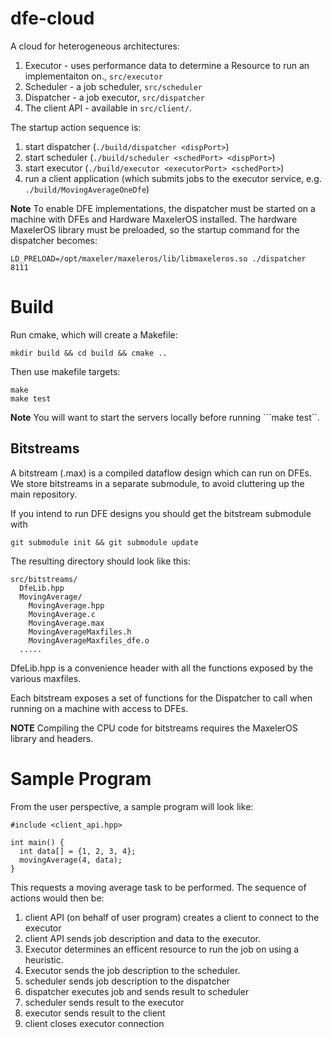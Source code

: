dfe-cloud
========

A cloud for heterogeneous architectures:
1. Executor - uses performance data to determine a Resource to run an implementaiton on., ```src/executor```
2. Scheduler - a job scheduler, ```src/scheduler```
3. Dispatcher - a job executor, ```src/dispatcher```
4. The client API - available in ```src/client/```.

The startup action sequence is:

1. start dispatcher (```./build/dispatcher <dispPort>```)
2. start scheduler (```./build/scheduler <schedPort> <dispPort>```)
3. start executor (```./build/executor <executorPort> <schedPort>```)
3. run a client application (which submits jobs to the executor service,
e.g. ```./build/MovingAverageOneDfe```)

__Note__ To enable DFE implementations, the dispatcher must be started
on a machine with DFEs and Hardware MaxelerOS installed. The hardware
MaxelerOS library must be preloaded, so the startup command for the
dispatcher becomes:

```
LD_PRELOAD=/opt/maxeler/maxeleros/lib/libmaxeleros.so ./dispatcher 8111
```

# Build

Run cmake, which will create a Makefile:

```
mkdir build && cd build && cmake ..
```

Then use makefile targets:
```
make
make test
```
__Note__ You will want to start the servers locally before running
```make test``.


## Bitstreams

A bitstream (.max) is a compiled dataflow design which can run on
DFEs. We store bitstreams in a separate submodule, to avoid cluttering
up the main repository.

If you intend to run DFE designs you should get the bitstream submodule with

```
git submodule init && git submodule update
```

The resulting directory should look like this:
```
src/bitstreams/
  DfeLib.hpp
  MovingAverage/
    MovingAverage.hpp
    MovingAverage.c
    MovingAverage.max
    MovingAverageMaxfiles.h
    MovingAverageMaxfiles_dfe.o
  .....
```

DfeLib.hpp is a convenience header with all the functions exposed
by the various maxfiles.

Each bitstream exposes a set of functions for the Dispatcher to call
when running on a machine with access to DFEs.

__NOTE__ Compiling the CPU code for bitstreams requires the MaxelerOS
library and headers.


# Sample Program

From the user perspective, a sample program will look like:

```
#include <client_api.hpp>

int main() {
  int data[] = {1, 2, 3, 4};
  movingAverage(4, data);
}
```

This requests a moving average task to be performed.
The sequence of actions would then be:

1. client API (on behalf of user program) creates a client to connect to the executor
2. client API sends job description and data to the executor.
3. Executor determines an efficent resource to run the job on using a heuristic.
4. Executor sends the job description to the scheduler.
5. scheduler sends job description to the dispatcher
6. dispatcher executes job and sends result to scheduler
7. scheduler sends result to the executor
8. executor sends result to the client
9. client closes executor connection
